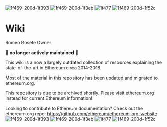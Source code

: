 ![1f469-200d-1f393](https://github.com/user-attachments/assets/aba436c9-1a54-4575-b3ba-0246804754e1)
![1f469-200d-1f3eb](https://github.com/user-attachments/assets/9babca0c-2b53-4e54-9583-d70a939bd0d7)
![1f477](https://github.com/user-attachments/assets/ac4a161a-3e5e-4862-8021-ea71fbb00ce9)
![1f469-200d-1f52c](https://github.com/user-attachments/assets/a17452c3-195b-4bfb-a287-6f077812cd6a)
# Wiki
Romeo Rosete Owner 

:no_entry_sign: **no longer actively maintained** :no_entry_sign:

This wiki is a now a largely outdated collection of resources explaining the state-of-the-art in Ethereum circa 2014-2018.

Most of the material in this repository has been updated and migrated to ethereum.org.

This repository is due to be archived shortly. Please visit ethereum.org instead for current Ethereum information!

Looking to contribute to Ethereum documentation? Check out the ethereum.org repo: https://github.com/ethereum/ethereum-org-website
![1f469-200d-1f393](https://github.com/user-attachments/assets/e59d53d8-4a8d-4f8a-8315-8507c7165303)
![1f469-200d-1f3eb](https://github.com/user-attachments/assets/c6f97f16-3019-47de-b4c8-f0cbd7a7b614)
![1f477](https://github.com/user-attachments/assets/61476241-b8fc-412d-9cae-3962e71707a3)
![1f469-200d-1f52c](https://github.com/user-attachments/assets/8e286a0d-7493-4d09-99ec-9e9d072761d0)
